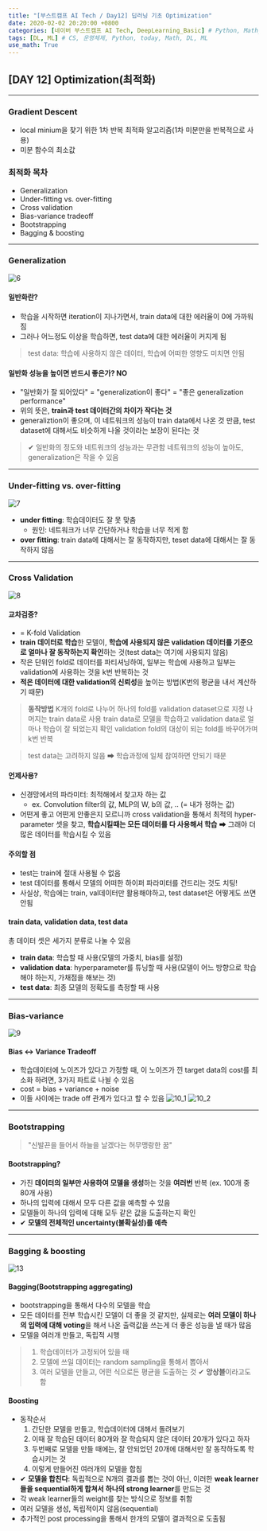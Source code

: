 ```yaml
---
title: "[부스트캠프 AI Tech / Day12] 딥러닝 기초 Optimization"
date: 2020-02-02 20:20:00 +0800
categories: [네이버 부스트캠프 AI Tech, DeepLearning_Basic] # Python, Math_AI, DeepLearning_Basic
tags: [DL, ML] # CS, 운영체제, Python, today, Math, DL, ML
use_math: True
---
```



## **[DAY 12] Optimization(최적화)**

---

### **Gradient Descent**

- local minium을 찾기 위한 1차 반복 최적화 알고리즘(1차 미분만을 반복적으로 사용)
- 미분 함수의 최소값

### **최적화 목차**

- Generalization
- Under-fitting vs. over-fitting
- Cross validation
- Bias-variance tradeoff
- Bootstrapping
- Bagging & boosting

---

### **Generalization**

![6](/assets/img/sources/2021-02-03-00-17-41.png)

#### 일반화란?

- 학습을 시작하면 iteration이 지나가면서, train data에 대한 에러율이 0에 가까워짐
- 그러나 어느정도 이상을 학습하면, test data에 대한 에러율이 커지게 됨

> test data: 학습에 사용하지 않은 데이터, 학습에 어떠한 영향도 미치면 안됨

#### 일반화 성능을 높이면 반드시 좋은가? NO

- "일반화가 잘 되어있다" = "generalization이 좋다" = "좋은 generalization performance"
- 위의 뜻은, **train과 test 데이터간의 차이가 작다는 것**
- generaliztion이 좋으며, 이 네트워크의 성능이 train data에서 나온 것 만큼, test dataset에 대해서도 비슷하게 나올 것이라는 보장이 된다는 것

> ✔ 일반화의 정도와 네트워크의 성능과는 무관함
> 네트워크의 성능이 높아도, generalization은 작을 수 있음

---

### **Under-fitting vs. over-fitting**

![7](/assets/img/sources/2021-02-03-00-34-28.png)

- **under fitting**: 학습데이터도 잘 못 맞춤
  - 원인: 네트워크가 너무 간단하거나 학습을 너무 적게 함
- **over fitting**: train data에 대해서는 잘 동작하지만, teset data에 대해서는 잘 동작하지 않음

---

### **Cross Validation**

![8](/assets/img/sources/2021-02-03-00-36-28.png)

#### 교차검증?

- = K-fold Validation
- **train 데이터로 학습**한 모델이, **학습에 사용되지 않은 validation 데이터를 기준으로 얼마나 잘 동작하는지 확인**하는 것(test data는 여기에 사용되지 않음)
- 작은 단위인 fold로 데이터를 파티셔닝하여, 일부는 학습에 사용하고 일부는 validation에 사용하는 것을 k번 반복하는 것
- **적은 데이터에 대한 validation의 신뢰성**을 높이는 방법(K번의 평균을 내서 계산하기 때문)

> **동작방법**
> K개의 fold로 나누어 하나의 fold를 validation dataset으로 지정
> 나머지는 train data로 사용
> train data로 모델을 학습하고 validation data로 얼마나 학습이 잘 되었는지 확인
> validation fold의 대상이 되는 fold를 바꾸어가며 k번 반복

> test data는 고려하지 않음
> ➡ 학습과정에 일체 참여하면 안되기 때문

#### 언제사용?

- 신경망에서의 파라미터: 최적해에서 찾고자 하는 값
  - ex. Convolution filter의 값, MLP의 W, b의 값, .. (= 내가 정하는 값)
- 어떤게 좋고 어떤게 안좋은지 모르니까 cross validation을 통해서 최적의 hyper-parameter 셋을 찾고, **학습시킬때는 모든 데이터를 다 사용해서 학습** ➡ 그래야 더 많은 데이터를 학습시킬 수 있음

#### 주의할 점

- test는 train에 절대 사용될 수 없음
- test 데이터를 통해서 모델의 어떠한 하이퍼 파라미터를 건드리는 것도 치팅!
- 사실상, 학습에는 train, val데이터만 활용해야하고, test dataset은 어떻게도 쓰면안됨

#### train data, validation data, test data

총 데이터 셋은 세가지 분류로 나눌 수 있음

- **train data**: 학습할 때 사용(모델의 가중치, bias를 설정)
- **validation data**: hyperparameter를 튜닝할 때 사용(모델이 어느 방향으로 학습해야 하는지, 가채점을 해보는 것)
- **test data**: 최종 모델의 정확도를 측정할 때 사용

---

### **Bias-variance**

![9](/assets/img/sources/2021-02-03-00-55-54.png)

#### Bias ↔ Variance Tradeoff

- 학습데이터에 노이즈가 있다고 가정할 때, 이 노이즈가 낀 target data의 cost를 최소화 하려면, 3가지 파트로 나뉠 수 있음
- cost = bias + variance + noise
- 이들 사이에는 trade off 관계가 있다고 할 수 있음
![10_1](/assets/img/sources/2021-02-03-00-58-55.png)
![10_2](/assets/img/sources/2021-02-03-00-58-20.png)

---

### **Bootstrapping**

> "신발끈을 들어서 하늘을 날겠다는 허무맹랑한 꿈"

#### Bootstrapping?

- 가진 **데이터의 일부만 사용하여 모델을 생성**하는 것을 **여러번** 반복 (ex. 100개 중 80개 사용)
- 하나의 입력에 대해서 모두 다른 값을 예측할 수 있음
- 모델들이 하나의 입력에 대해 모두 같은 값을 도출하는지 확인
- ✔ **모델의 전체적인 uncertainty(불확실성)를 예측**

---

### **Bagging & boosting**

![13](/assets/img/sources/2021-02-03-01-06-27.png)

#### **Bagging**(Bootstrapping aggregating)

- bootstrapping을 통해서 다수의 모델을 학습
- 모든 데이터를 전부 학습시킨 모델이 더 좋을 것 같지만, 실제로는 **여러 모델이 하나의 입력에 대해 voting**을 해서 나온 출력값을 쓰는게 더 좋은 성능을 낼 때가 많음
- 모델을 여러개 만들고, 독립적 시행

> 1. 학습데이터가 고정되어 있을 때
> 2. 모델에 쓰일 데이터는 random sampling을 통해서 뽑아서
> 3. 여러 모델을 만들고, 어떤 식으로든 평균을 도출하는 것
> ✔ **앙상블**이라고도 함

#### **Boosting**

- 동작순서
  1. 간단한 모델을 만들고, 학습데이터에 대해서 돌려보기
  2. 이때 잘 학습된 데이터 80개와 잘 학습되지 않은 데이터 20개가 있다고 하자
  3. 두번째로 모델을 만들 때에는, 잘 안되었던 20개에 대해서만 잘 동작하도록 학습시키는 것
  4. 이렇게 만들어진 여러개의 모델을 합침
- ✔ **모델을 합친다**: 독립적으로 N개의 결과를 뽑는 것이 아닌, 이러한 **weak learner들을 sequential하게 합쳐서 하나의 strong learner**를 만드는 것
- 각 weak learner들의 weight를 찾는 방식으로 정보를 취함
- 여러 모델을 생성, 독립적이지 않음(sequential)
- 추가적인 post processing을 통해서 한개의 모델이 결과적으로 도출됨

